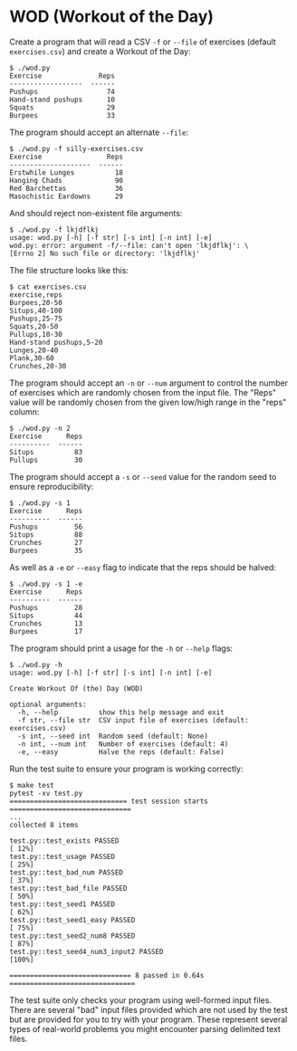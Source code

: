 # WOD (Workout of the Day)

Create a program that will read a CSV `-f` or `--file` of exercises (default `exercises.csv`) and create a Workout of the Day:

```
$ ./wod.py
Exercise              Reps
------------------  ------
Pushups                 74
Hand-stand pushups      10
Squats                  29
Burpees                 33
```

The program should accept an alternate `--file`:

```
$ ./wod.py -f silly-exercises.csv
Exercise                Reps
--------------------  ------
Erstwhile Lunges          18
Hanging Chads             90
Red Barchettas            36
Masochistic Eardowns      29
```

And should reject non-existent file arguments:

```
$ ./wod.py -f lkjdflkj
usage: wod.py [-h] [-f str] [-s int] [-n int] [-e]
wod.py: error: argument -f/--file: can't open 'lkjdflkj': \
[Errno 2] No such file or directory: 'lkjdflkj'
```

The file structure looks like this:

```
$ cat exercises.csv
exercise,reps
Burpees,20-50
Situps,40-100
Pushups,25-75
Squats,20-50
Pullups,10-30
Hand-stand pushups,5-20
Lunges,20-40
Plank,30-60
Crunches,20-30
```

The program should accept an `-n` or `--num` argument to control the number of exercises which are randomly chosen from the input file.
The "Reps" value will be randomly chosen from the given low/high range in the "reps" column:

```
$ ./wod.py -n 2
Exercise      Reps
----------  ------
Situps          83
Pullups         30
```

The program should accept a `-s` or `--seed` value for the random seed to ensure reproducibility:

```
$ ./wod.py -s 1
Exercise      Reps
----------  ------
Pushups         56
Situps          88
Crunches        27
Burpees         35
```

As well as a `-e` or `--easy` flag to indicate that the reps should be halved:

```
$ ./wod.py -s 1 -e
Exercise      Reps
----------  ------
Pushups         28
Situps          44
Crunches        13
Burpees         17
```

The program should print a usage for the `-h` or `--help` flags:

```
$ ./wod.py -h
usage: wod.py [-h] [-f str] [-s int] [-n int] [-e]

Create Workout Of (the) Day (WOD)

optional arguments:
  -h, --help          show this help message and exit
  -f str, --file str  CSV input file of exercises (default: exercises.csv)
  -s int, --seed int  Random seed (default: None)
  -n int, --num int   Number of exercises (default: 4)
  -e, --easy          Halve the reps (default: False)
```

Run the test suite to ensure your program is working correctly:

```
$ make test
pytest -xv test.py
============================= test session starts ==============================
...
collected 8 items

test.py::test_exists PASSED                                              [ 12%]
test.py::test_usage PASSED                                               [ 25%]
test.py::test_bad_num PASSED                                             [ 37%]
test.py::test_bad_file PASSED                                            [ 50%]
test.py::test_seed1 PASSED                                               [ 62%]
test.py::test_seed1_easy PASSED                                          [ 75%]
test.py::test_seed2_num8 PASSED                                          [ 87%]
test.py::test_seed4_num3_input2 PASSED                                   [100%]

============================== 8 passed in 0.64s ===============================
```

The test suite only checks your program using well-formed input files.
There are several "bad" input files provided which are not used by the test but are provided for you to try with your program.
These represent several types of real-world problems you might encounter parsing delimited text files.
